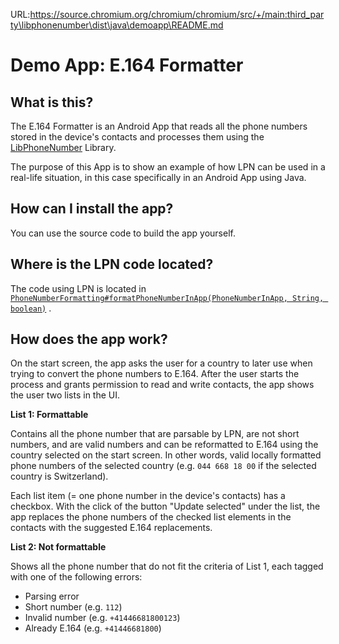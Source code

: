 URL:https://source.chromium.org/chromium/chromium/src/+/main:third_party\libphonenumber\dist\java\demoapp\README.md
# Demo App: E.164 Formatter

## What is this?

The E.164 Formatter is an Android App that reads all the phone numbers stored in
the device's contacts and processes them using the
[LibPhoneNumber](https://github.com/google/libphonenumber) Library.

The purpose of this App is to show an example of how LPN can be used in a
real-life situation, in this case specifically in an Android App using Java.

## How can I install the app?

You can use the source code to build the app yourself.

## Where is the LPN code located?

The code using LPN is located in
[`PhoneNumberFormatting#formatPhoneNumberInApp(PhoneNumberInApp, String,
boolean)`](app/src/main/java/com/google/phonenumbers/demoapp/phonenumbers/PhoneNumberFormatting.java#L31)
.

## How does the app work?

On the start screen, the app asks the user for a country to later use when
trying to convert the phone numbers to E.164. After the user starts the process
and grants permission to read and write contacts, the app shows the user two
lists in the UI.

**List 1: Formattable**

Contains all the phone number that are parsable by LPN, are not short numbers,
and are valid numbers and can be reformatted to E.164 using the country selected
on the start screen. In other words, valid locally formatted phone numbers of
the selected country (e.g. `044 668 18 00` if the selected country is
Switzerland).

Each list item (= one phone number in the device's contacts) has a checkbox.
With the click of the button "Update selected" under the list, the app replaces
the phone numbers of the checked list elements in the contacts with the
suggested E.164 replacements.

**List 2: Not formattable**

Shows all the phone number that do not fit the criteria of List 1, each tagged
with one of the following errors:

*   Parsing error
*   Short number (e.g. `112`)
*   Invalid number (e.g. `+41446681800123`)
*   Already E.164 (e.g. `+41446681800`)
